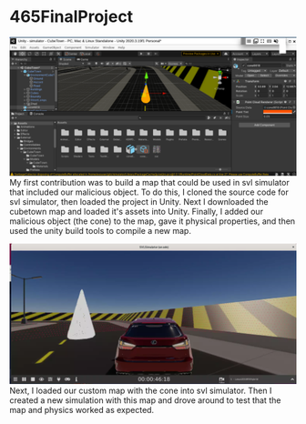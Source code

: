 # 465FinalProject

![unity](./images/unity.png)
My first contribution was to build a map that could be used in svl simulator that included our malicious object. To do this, I cloned the source code for svl simulator, then loaded the project in Unity. Next I downloaded the cubetown map and loaded it's assets into Unity. Finally, I added our malicious object (the cone) to the map, gave it physical properties, and then used the unity build tools to compile a new map.

![svlsim](./images/svlsim.png)
Next, I loaded our custom map with the cone into svl simulator. Then I created a new simulation with this map and drove around to test that the map and physics worked as expected. 
